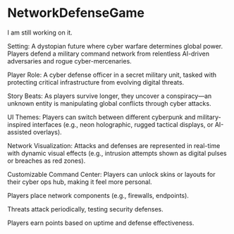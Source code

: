 # NetworkDefenseGame

I am still working on it. 

Setting: A dystopian future where cyber warfare determines global power. Players defend a military command network from relentless AI-driven adversaries and rogue cyber-mercenaries.

Player Role: A cyber defense officer in a secret military unit, tasked with protecting critical infrastructure from evolving digital threats.

Story Beats: As players survive longer, they uncover a conspiracy—an unknown entity is manipulating global conflicts through cyber attacks.

UI Themes: Players can switch between different cyberpunk and military-inspired interfaces (e.g., neon holographic, rugged tactical displays, or AI-assisted overlays).

Network Visualization: Attacks and defenses are represented in real-time with dynamic visual effects (e.g., intrusion attempts shown as digital pulses or breaches as red zones).

Customizable Command Center: Players can unlock skins or layouts for their cyber ops hub, making it feel more personal.

Players place network components (e.g., firewalls, endpoints).

Threats attack periodically, testing security defenses.

Players earn points based on uptime and defense effectiveness.
